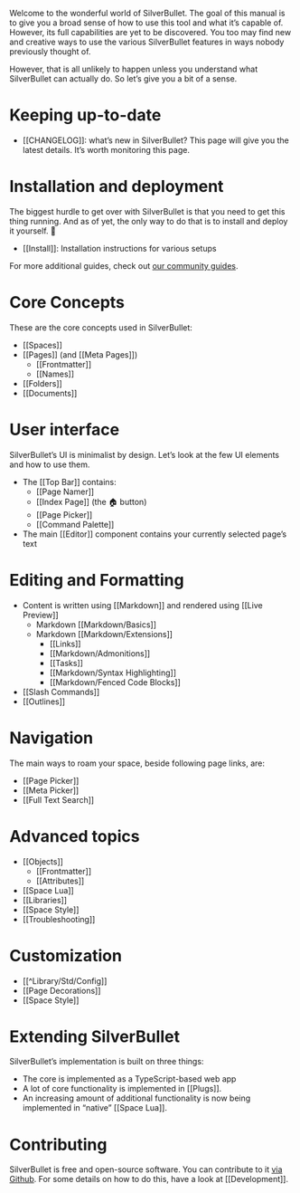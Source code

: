 Welcome to the wonderful world of SilverBullet. The goal of this manual is to give you a broad sense of how to use this tool and what it’s capable of. However, its full capabilities are yet to be discovered. You too may find new and creative ways to use the various SilverBullet features in ways nobody previously thought of.

However, that is all unlikely to happen unless you understand what SilverBullet can actually do. So let’s give you a bit of a sense.

# Keeping up-to-date
* [[CHANGELOG]]: what’s new in SilverBullet? This page will give you the latest details. It’s worth monitoring this page.

# Installation and deployment
The biggest hurdle to get over with SilverBullet is that you need to get this thing running. And as of yet, the only way to do that is to install and deploy it yourself. 🤷

* [[Install]]: Installation instructions for various setups

For more additional guides, check out [our community guides](https://community.silverbullet.md/c/guides/6).

# Core Concepts
These are the core concepts used in SilverBullet:

* [[Spaces]]
* [[Pages]] (and [[Meta Pages]])
  * [[Frontmatter]]
  * [[Names]]
* [[Folders]]
* [[Documents]]

# User interface
SilverBullet’s UI is minimalist by design. Let’s look at the few UI elements and how to use them.

* The [[Top Bar]] contains:
  * [[Page Namer]]
  * [[Index Page]] (the 🏠 button)
  * [[Page Picker]]
  * [[Command Palette]]
* The main [[Editor]] component contains your currently selected page’s text


# Editing and Formatting
* Content is written using [[Markdown]] and rendered using [[Live Preview]]
  * Markdown [[Markdown/Basics]]
  * Markdown [[Markdown/Extensions]]
    * [[Links]]
    * [[Markdown/Admonitions]]
    * [[Tasks]]
    * [[Markdown/Syntax Highlighting]]
    * [[Markdown/Fenced Code Blocks]]
* [[Slash Commands]]
* [[Outlines]]

# Navigation
The main ways to roam your space, beside following page links, are:

* [[Page Picker]]
* [[Meta Picker]]
* [[Full Text Search]]

# Advanced topics
* [[Objects]]
  * [[Frontmatter]]
  * [[Attributes]]
* [[Space Lua]]
* [[Libraries]]
* [[Space Style]]
* [[Troubleshooting]]

# Customization
* [[^Library/Std/Config]]
* [[Page Decorations]]
* [[Space Style]]

# Extending SilverBullet
SilverBullet’s implementation is built on three things:

* The core is implemented as a TypeScript-based web app
* A lot of core functionality is implemented in [[Plugs]].
* An increasing amount of additional functionality is now being implemented in “native” [[Space Lua]].

# Contributing

SilverBullet is free and open-source software. You can contribute to
it [via Github](https://github.com/silverbulletmd/silverbullet). For some details on how to do this, have a look
at [[Development]].
